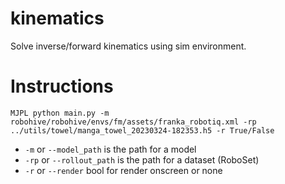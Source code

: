 # kinematics
Solve inverse/forward kinematics using sim environment. 

# Instructions
`MJPL python main.py -m robohive/robohive/envs/fm/assets/franka_robotiq.xml -rp ../utils/towel/manga_towel_20230324-182353.h5 -r True/False`
+ `-m` or `--model_path` is  the path for a model
+ `-rp` or `--rollout_path` is the path for a dataset (RoboSet)
+ `-r` or `--render` bool for render onscreen or none

